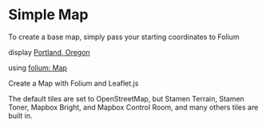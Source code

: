 Simple Map
===============

To create a base map, simply pass your starting coordinates to Folium

display [Portland, Oregon](https://en.wikipedia.org/wiki/Portland,_Oregon)

using
[folium: Map](https://python-visualization.github.io/folium/modules.html#folium.folium.Map)

Create a Map with Folium and Leaflet.js

The default tiles are set to OpenStreetMap, 
but Stamen Terrain, Stamen Toner, Mapbox Bright, and Mapbox Control Room, and many others tiles are built in.

